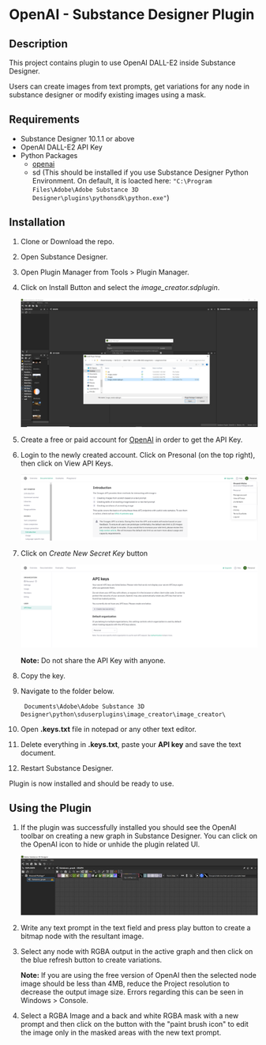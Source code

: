 # OpenAI - Substance Designer Plugin

## Description

This project contains plugin to use OpenAI DALL-E2 inside Substance Designer.

Users can create images from text prompts, get variations for any node in substance designer or modify existing images using a mask.

## Requirements

- Substance Designer 10.1.1 or above
- OpenAI DALL-E2 API Key
- Python Packages
  - [openai](https://pypi.org/project/openai/)
  - sd (This should be installed if you use Substance Designer Python Environment. On default, it is loacted here:
        `"C:\Program Files\Adobe\Adobe Substance 3D Designer\plugins\pythonsdk\python.exe"`)

## Installation

1) Clone or Download the repo.
2) Open Substance Designer.
3) Open Plugin Manager from Tools > Plugin Manager.
4) Click on Install Button and select the *image_creator.sdplugin*.

    ![Plugin Manager](etc/screenshots/sd_plugin_install.PNG)

5) Create a free or paid account for [OpenAI](https://openai.com/) in order to get the API Key.
6) Login to the newly created account. Click on Presonal (on the top right), then click on View API Keys.

    ![View API Keys](etc/screenshots/view_api_keys.PNG)

7) Click on *Create New Secret Key* button

    ![Create API Key](etc/screenshots/create_key.PNG)

    **Note:** Do not share the API Key with anyone.

8) Copy the key.
9) Navigate to the folder below.

        Documents\Adobe\Adobe Substance 3D Designer\python\sduserplugins\image_creator\image_creator\
10) Open **.keys.txt** file in notepad or any other text editor.
11) Delete everything in **.keys.txt**, paste your **API key** and save the text document.
12) Restart Substance Designer.

Plugin is now installed and should be ready to use.

## Using the Plugin

1) If the plugin was successfully installed you should see the OpenAI toolbar on creating a new graph in Substance Designer. You can click on the OpenAI icon to hide or unhide the plugin related UI.

   ![OpenAI Toolbar](etc/screenshots/openai_toolbar.PNG)

2) Write any text prompt in the text field and press play button to create a bitmap node with the resultant image.

3) Select any node with RGBA output in the active graph and then click on the blue refresh button to create variations.

   **Note:** If you are using the free version of OpenAI then the selected node image should be less than 4MB, reduce the Project resolution to decrease the output image size. Errors regarding this can be seen in Windows > Console.

4) Select a RGBA Image and a back and white RGBA mask with a new prompt and then click on the button with the "paint brush icon" to edit the image only in the masked areas with the new text prompt.

